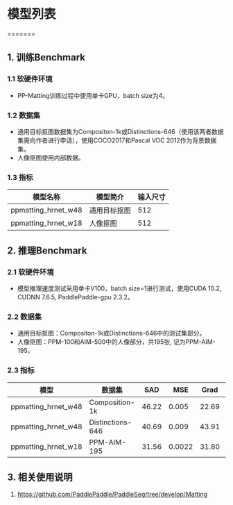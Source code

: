 # 模型列表

=======

## 1. 训练Benchmark

### 1.1 软硬件环境

* PP-Matting训练过程中使用单卡GPU，batch size为4。

### 1.2 数据集

* 通用目标抠图数据集为Compositon-1k或Distinctions-646（使用该两者数据集需向作者进行申请），使用COCO2017和Pascal VOC 2012作为背景数据集。
* 人像抠图使用内部数据。

### 1.3 指标

|模型名称 | 模型简介 | 输入尺寸 |
|---|---|---|
|ppmatting_hrnet_w48 | 通用目标抠图 | 512 |
|ppmatting_hrnet_w18 | 人像抠图 | 512 |

## 2. 推理Benchmark

### 2.1 软硬件环境

* 模型推理速度测试采用单卡V100，batch size=1进行测试，使用CUDA 10.2, CUDNN 7.6.5, PaddlePaddle-gpu 2.3.2。

### 2.2 数据集

* 通用目标抠图：Compositon-1k或Distinctions-646中的测试集部分。
* 人像抠图：PPM-100和AIM-500中的人像部分，共195张, 记为PPM-AIM-195。

### 2.3 指标
| 模型 | 数据集 | SAD | MSE | Grad | Conn |Params(M) | FLOPs(G) | FPS |
| - | - | -| - | - | - | - | -| - |
| ppmatting_hrnet_w48 | Composition-1k | 46.22 | 0.005 | 22.69 | 45.40 | 86.3 | 165.4 | 24.4 |
| ppmatting_hrnet_w48 | Distinctions-646 | 40.69 | 0.009 | 43.91 |40.56 | 86.3 | 165.4 | 24.4 |
| ppmatting_hrnet_w18 | PPM-AIM-195 | 31.56|0.0022|31.80|30.13| 24.5 | 91.28 | 28.9 |

## 3. 相关使用说明
1. https://github.com/PaddlePaddle/PaddleSeg/tree/develop/Matting
